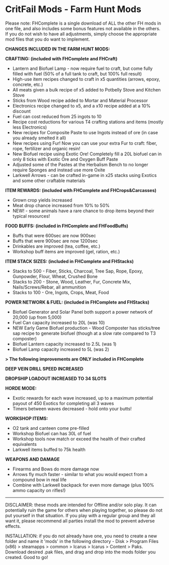 # CritFail Mods - Farm Hunt Mods

Please note: FHComplete is a single download of ALL the other FH mods in one file, and also includes some bonus features not available in the others. If you do not wish to have all adjustments, simply choose the appropriate mod files that you do want to implement.

**CHANGES INCLUDED IN THE FARM HUNT MODS:**

**CRAFTING: (included with FHComplete and FHCraft)**
* Lantern and Biofuel Lamp - now require fuel to craft, but come fully filled with fuel (50% of a full tank to craft, but 100% full result)
* High-use item recipes changed to craft in x5 quantities (arrows, epoxy, concrete, etc.)
* All meats given a bulk recipe of x5 added to Potbelly Stove and Kitchen Stove
* Sticks from Wood recipe added to Mortar and Material Processor
* Electronics recipe changed to x5, and a x10 recipe added at a 10% discount
* Fuel can cost reduced from 25 ingots to 10
* Recipe cost reductions for various T4 crafting stations and items (mostly less Electronics)
* New recipes for Composite Paste to use Ingots instead of ore (in case you already smelted it all)
* New recipes using Fur! Now you can use your extra Fur to craft: fiber, rope, fertilizer and organic resin!
* New Biofuel recipe using Exotic Ore! Completely fill a 20L biofuel can in only 8 ticks with Exotic Ore and Oxygen Buff Paste
* Adjusted some of the Pastes at the Herbalism Bench to no longer require Sponges and instead use more Oxite
* Larkwell Arrows - can be crafted in-game in x25 stacks using Exotics and some other craftable materials

**ITEM REWARDS: (included with FHComplete and FHCrops&Carcasses)**
* Grown crop yields increased
* Meat drop chance increased from 10% to 50%
* NEW! - some animals have a rare chance to drop items beyond their typical resources!

**FOOD BUFFS: (included in FHComplete and FHFoodBuffs)**
* Buffs that were 600sec are now 900sec
* Buffs that were 900sec are now 1200sec
* Drinkables are improved (tea, coffee, etc.)
* Workshop buff items are improved (gel, ration, etc.)

**ITEM STACK SIZES: (included in FHComplete and FHStacks)**
* Stacks to 500 - Fiber, Sticks, Charcoal, Tree Sap, Rope, Epoxy, Gunpowder, Flour, Wheat, Crushed Bone
* Stacks to 200 - Stone, Wood, Leather, Fur, Concrete Mix, Nails/Screws/Rebar, all ammunition
* Stacks to 100 - Ore, Ingots, Crops, Meat, Food

**POWER NETWORK & FUEL: (included in FHComplete and FHStacks)**
* Biofuel Generator and Solar Panel both support a power network of 20,000 (up from 5,000)
* Fuel Can capacity increased to 20L (was 10)
* NEW Early Game Biofuel production - Wood Composter has sticks/tree sap recipe to generate biofuel (though at a slow rate compared to T3 composter)
* Biofuel Lantern capacity increased to 2.5L (was 1)
* Biofuel Lamp capacity increased to 5L (was 2)

**> The following improvements are ONLY included in FHComplete**

**DEEP VEIN DRILL SPEED INCREASED**

**DROPSHIP LOADOUT INCREASED TO 34 SLOTS**

**HORDE MODE:**
* Exotic rewards for each wave increased, up to a maximum potential payout of 450 Exotics for completing all 3 waves
* Timers between waves decreased - hold onto your butts!

**WORKSHOP ITEMS:**
* O2 tank and canteen come pre-filled
* Workshop Biofuel can has 30L of fuel
* Workshop tools now match or exceed the health of their crafted equivalents
* Larkwell items buffed to 75k health

**WEAPONS AND DAMAGE**
* Firearms and Bows do more damage now
* Arrows fly much faster - similar to what you would expect from a compound bow in real life
* Combine with Larkwell backpack for even more damage (plus 100% ammo capacity on rifles!)

----------------------------------------------------------------------------------------------------------------------------------------------------------------------------------------------------------------------------------------------------------------------------------------------------------------------------------------------

DISCLAIMER: these mods are intended for Offline and/or solo play. It can potentially ruin the game for others when playing together, so please do not put yourself in that situation. If you play with a regular group and they all want it, please recommend all parties install the mod to prevent adverse effects.

INSTALLATION: if you do not already have one, you need to create a new folder and name it 'mods' in the following directory - Disk > Program Files (x86) > steamapps > common > Icarus > Icarus > Content > Paks. Download desired .pak files, and drag and drop into the mods folder you created. Good to go!
